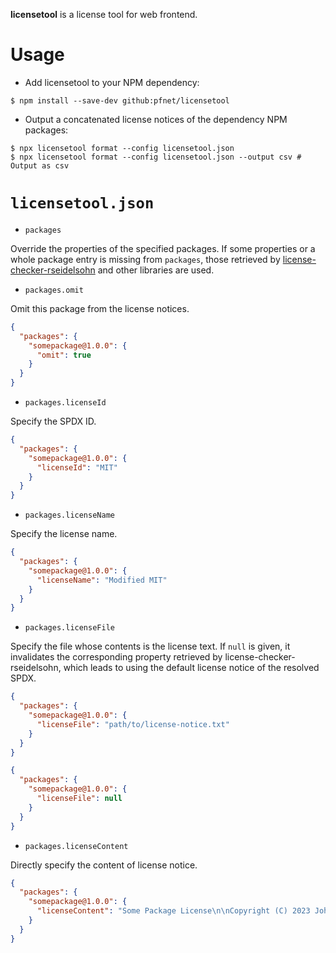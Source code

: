 **licensetool** is a license tool for web frontend.

# Usage

* Add licensetool to your NPM dependency:

```console
$ npm install --save-dev github:pfnet/licensetool
```

* Output a concatenated license notices of the dependency NPM packages:

```console
$ npx licensetool format --config licensetool.json
$ npx licensetool format --config licensetool.json --output csv # Output as csv
```

# `licensetool.json`

* `packages`

Override the properties of the specified packages.
If some properties or a whole package entry is missing from `packages`, those retrieved by [license-checker-rseidelsohn](https://github.com/RSeidelsohn/license-checker-rseidelsohn) and other libraries are used.


* `packages.omit`

Omit this package from the license notices.

```json
{
  "packages": {
    "somepackage@1.0.0": {
      "omit": true
    }
  }
}
```

* `packages.licenseId`

Specify the SPDX ID.

```json
{
  "packages": {
    "somepackage@1.0.0": {
      "licenseId": "MIT"
    }
  }
}
```


* `packages.licenseName`

Specify the license name.

```json
{
  "packages": {
    "somepackage@1.0.0": {
      "licenseName": "Modified MIT"
    }
  }
}
```


* `packages.licenseFile`

Specify the file whose contents is the license text.
If `null` is given, it invalidates the corresponding property retrieved by license-checker-rseidelsohn, which leads to using the default license notice of the resolved SPDX.

```json
{
  "packages": {
    "somepackage@1.0.0": {
      "licenseFile": "path/to/license-notice.txt"
    }
  }
}
```

```json
{
  "packages": {
    "somepackage@1.0.0": {
      "licenseFile": null
    }
  }
}
```

* `packages.licenseContent`

Directly specify the content of license notice.

```json
{
  "packages": {
    "somepackage@1.0.0": {
      "licenseContent": "Some Package License\n\nCopyright (C) 2023 John Doe\n\nSome license notice sentences"
    }
  }
}
```
